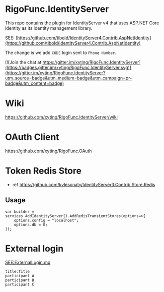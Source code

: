 # RigoFunc.IdentityServer
This repo contains the plugin for IdentityServer v4 that uses ASP.NET Core Identity as its identity management library.

SEE: [https://github.com/tibold/IdentityServer4.Contrib.AspNetIdentity](https://github.com/tibold/IdentityServer4.Contrib.AspNetIdentity)

The change is we add `CODE` login sent to `Phone Number`.

[![Join the chat at https://gitter.im/xyting/RigoFunc.IdentityServer](https://badges.gitter.im/xyting/RigoFunc.IdentityServer.svg)](https://gitter.im/xyting/RigoFunc.IdentityServer?utm_source=badge&utm_medium=badge&utm_campaign=pr-badge&utm_content=badge)

# Wiki
https://github.com/xyting/RigoFunc.IdentityServer/wiki

# OAuth Client
https://github.com/xyting/RigoFunc.OAuth


# Token Redis Store
- ref https://github.com/kylesonaty/IdentityServer3.Contrib.Store.Redis

## Usage
```
var builder = services.AddIdentityServer().AddRedisTransientStores(options=>{
	options.config = "localhost";
	options.db = 0;
});
```

# External login
[SEE:ExternalLogin.md](./doc/ExternalLogin.md)
```sequence
title:Title
participant A
participant B
participant C

```
